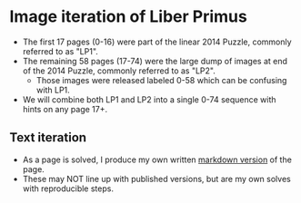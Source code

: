 # Image iteration of Liber Primus

* The first 17 pages (0-16) were part of the linear 2014 Puzzle, commonly referred to as "LP1".
* The remaining 58 pages (17-74) were the large dump of images at end of the 2014 Puzzle, commonly referred to as "LP2".
  * Those images were released labeled 0-58 which can be confusing with LP1.
* We will combine both LP1 and LP2 into a single 0-74 sequence with hints on any page 17+.

## Text iteration
* As a page is solved, I produce my own written [markdown version](./markdown/README.md) of the page.
* These may NOT line up with published versions, but are my own solves with reproducible steps.
